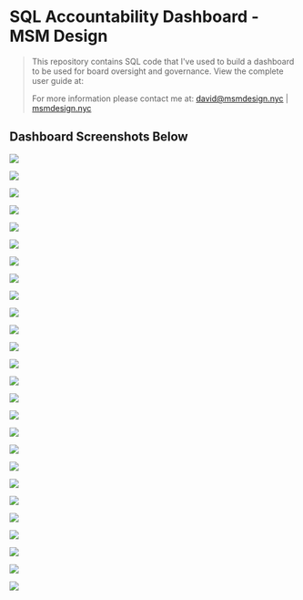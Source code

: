 # SQL Accountability Dashboard - MSM Design

>  This repository contains SQL code that I've used to build a dashboard to be used for board oversight and governance. View the complete user guide at: 
>
>  For more information please contact me at: david@msmdesign.nyc | [msmdesign.nyc](https://msmdesign.nyc/)



## Dashboard Screenshots Below

![](https://github.com/davidwhitemsm/images-for-readme-documentation/blob/a44d157f9b82d4088ceec265f8857cae04696cb2/%5BSNAPSHOT%5D%202021-01-18%20HLCS_Data_&_Accountability_Dashboard_-_Harlem_Link_Charter_School_Page_01.png)

![](https://github.com/davidwhitemsm/images-for-readme-documentation/blob/a44d157f9b82d4088ceec265f8857cae04696cb2/%5BSNAPSHOT%5D%202021-01-18%20HLCS_Data_&_Accountability_Dashboard_-_Harlem_Link_Charter_School_Page_02.png)

![](https://github.com/davidwhitemsm/images-for-readme-documentation/blob/a44d157f9b82d4088ceec265f8857cae04696cb2/%5BSNAPSHOT%5D%202021-01-18%20HLCS_Data_&_Accountability_Dashboard_-_Harlem_Link_Charter_School_Page_03.png)

![](https://github.com/davidwhitemsm/images-for-readme-documentation/blob/a44d157f9b82d4088ceec265f8857cae04696cb2/%5BSNAPSHOT%5D%202021-01-18%20HLCS_Data_&_Accountability_Dashboard_-_Harlem_Link_Charter_School_Page_04.png)

![](https://github.com/davidwhitemsm/images-for-readme-documentation/blob/a44d157f9b82d4088ceec265f8857cae04696cb2/%5BSNAPSHOT%5D%202021-01-18%20HLCS_Data_&_Accountability_Dashboard_-_Harlem_Link_Charter_School_Page_05.png)

![](https://github.com/davidwhitemsm/images-for-readme-documentation/blob/a44d157f9b82d4088ceec265f8857cae04696cb2/%5BSNAPSHOT%5D%202021-01-18%20HLCS_Data_&_Accountability_Dashboard_-_Harlem_Link_Charter_School_Page_06.png)

![](https://github.com/davidwhitemsm/images-for-readme-documentation/blob/a44d157f9b82d4088ceec265f8857cae04696cb2/%5BSNAPSHOT%5D%202021-01-18%20HLCS_Data_&_Accountability_Dashboard_-_Harlem_Link_Charter_School_Page_07.png)

![](https://github.com/davidwhitemsm/images-for-readme-documentation/blob/a44d157f9b82d4088ceec265f8857cae04696cb2/%5BSNAPSHOT%5D%202021-01-18%20HLCS_Data_&_Accountability_Dashboard_-_Harlem_Link_Charter_School_Page_08.png)

![](https://github.com/davidwhitemsm/images-for-readme-documentation/blob/a44d157f9b82d4088ceec265f8857cae04696cb2/%5BSNAPSHOT%5D%202021-01-18%20HLCS_Data_&_Accountability_Dashboard_-_Harlem_Link_Charter_School_Page_09.png)

![](https://github.com/davidwhitemsm/images-for-readme-documentation/blob/a44d157f9b82d4088ceec265f8857cae04696cb2/%5BSNAPSHOT%5D%202021-01-18%20HLCS_Data_&_Accountability_Dashboard_-_Harlem_Link_Charter_School_Page_10.png)

![](https://github.com/davidwhitemsm/images-for-readme-documentation/blob/a44d157f9b82d4088ceec265f8857cae04696cb2/%5BSNAPSHOT%5D%202021-01-18%20HLCS_Data_&_Accountability_Dashboard_-_Harlem_Link_Charter_School_Page_11.png)

![](https://github.com/davidwhitemsm/images-for-readme-documentation/blob/a44d157f9b82d4088ceec265f8857cae04696cb2/%5BSNAPSHOT%5D%202021-01-18%20HLCS_Data_&_Accountability_Dashboard_-_Harlem_Link_Charter_School_Page_12.png)

![](https://github.com/davidwhitemsm/images-for-readme-documentation/blob/a44d157f9b82d4088ceec265f8857cae04696cb2/%5BSNAPSHOT%5D%202021-01-18%20HLCS_Data_&_Accountability_Dashboard_-_Harlem_Link_Charter_School_Page_13.png)

![](https://github.com/davidwhitemsm/images-for-readme-documentation/blob/a44d157f9b82d4088ceec265f8857cae04696cb2/%5BSNAPSHOT%5D%202021-01-18%20HLCS_Data_&_Accountability_Dashboard_-_Harlem_Link_Charter_School_Page_14.png)

![](https://github.com/davidwhitemsm/images-for-readme-documentation/blob/a44d157f9b82d4088ceec265f8857cae04696cb2/%5BSNAPSHOT%5D%202021-01-18%20HLCS_Data_&_Accountability_Dashboard_-_Harlem_Link_Charter_School_Page_16.png)

![](https://github.com/davidwhitemsm/images-for-readme-documentation/blob/a44d157f9b82d4088ceec265f8857cae04696cb2/%5BSNAPSHOT%5D%202021-01-18%20HLCS_Data_&_Accountability_Dashboard_-_Harlem_Link_Charter_School_Page_17.png)

![](https://github.com/davidwhitemsm/images-for-readme-documentation/blob/a44d157f9b82d4088ceec265f8857cae04696cb2/%5BSNAPSHOT%5D%202021-01-18%20HLCS_Data_&_Accountability_Dashboard_-_Harlem_Link_Charter_School_Page_18.png)

![](https://github.com/davidwhitemsm/images-for-readme-documentation/blob/a44d157f9b82d4088ceec265f8857cae04696cb2/%5BSNAPSHOT%5D%202021-01-18%20HLCS_Data_&_Accountability_Dashboard_-_Harlem_Link_Charter_School_Page_19.png)

![](https://github.com/davidwhitemsm/images-for-readme-documentation/blob/a44d157f9b82d4088ceec265f8857cae04696cb2/%5BSNAPSHOT%5D%202021-01-18%20HLCS_Data_&_Accountability_Dashboard_-_Harlem_Link_Charter_School_Page_20.png)

![](https://github.com/davidwhitemsm/images-for-readme-documentation/blob/a44d157f9b82d4088ceec265f8857cae04696cb2/%5BSNAPSHOT%5D%202021-01-18%20HLCS_Data_&_Accountability_Dashboard_-_Harlem_Link_Charter_School_Page_23.png)

![](https://github.com/davidwhitemsm/images-for-readme-documentation/blob/a44d157f9b82d4088ceec265f8857cae04696cb2/%5BSNAPSHOT%5D%202021-01-18%20HLCS_Data_&_Accountability_Dashboard_-_Harlem_Link_Charter_School_Page_24.png)

![](https://github.com/davidwhitemsm/images-for-readme-documentation/blob/a44d157f9b82d4088ceec265f8857cae04696cb2/%5BSNAPSHOT%5D%202021-01-18%20HLCS_Data_&_Accountability_Dashboard_-_Harlem_Link_Charter_School_Page_25.png)

![](https://github.com/davidwhitemsm/images-for-readme-documentation/blob/a44d157f9b82d4088ceec265f8857cae04696cb2/%5BSNAPSHOT%5D%202021-01-18%20HLCS_Data_&_Accountability_Dashboard_-_Harlem_Link_Charter_School_Page_26.png)

![](https://github.com/davidwhitemsm/images-for-readme-documentation/blob/a44d157f9b82d4088ceec265f8857cae04696cb2/%5BSNAPSHOT%5D%202021-01-18%20HLCS_Data_&_Accountability_Dashboard_-_Harlem_Link_Charter_School_Page_27.png)

![](https://github.com/davidwhitemsm/images-for-readme-documentation/blob/a44d157f9b82d4088ceec265f8857cae04696cb2/%5BSNAPSHOT%5D%202021-01-18%20HLCS_Data_&_Accountability_Dashboard_-_Harlem_Link_Charter_School_Page_28.png)

![](https://github.com/davidwhitemsm/images-for-readme-documentation/blob/a44d157f9b82d4088ceec265f8857cae04696cb2/%5BSNAPSHOT%5D%202021-01-18%20HLCS_Data_&_Accountability_Dashboard_-_Harlem_Link_Charter_School_Page_29.png)

